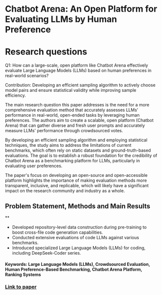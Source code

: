 # Chatbot Arena: An Open Platform for Evaluating LLMs by Human Preference

# Research questions
Q1: How can a large-scale, open platform like Chatbot Arena effectively evaluate Large Language Models (LLMs) based on human preferences in real-world scenarios?

Contribution: Developing an efficient sampling algorithm to actively choose model pairs and ensure statistical validity while improving sample efficiency.

The main research question this paper addresses is the need for a more comprehensive evaluation method that accurately assesses LLMs' performance in real-world, open-ended tasks by leveraging human preferences. The authors aim to create a scalable, open platform (Chatbot Arena) that can gather diverse and fresh user prompts and accurately measure LLMs' performance through crowdsourced votes.

By developing an efficient sampling algorithm and employing statistical techniques, the study aims to address the limitations of current benchmarks, which often rely on static datasets and ground-truth-based evaluations. The goal is to establish a robust foundation for the credibility of Chatbot Arena as a benchmarking platform for LLMs, particularly in evaluating user preferences.

The paper's focus on developing an open-source and open-accessible platform highlights the importance of making evaluation methods more transparent, inclusive, and replicable, which will likely have a significant impact on the research community and industry as a whole.

## Problem Statement, Methods and Main Results
**
  * Developed repository-level data construction during pre-training to boost cross-file code generation capabilities.
  * Conducted extensive evaluations of code LLMs against various benchmarks.
  * Introduced specialized Large Language Models (LLMs) for coding, including DeepSeek-Coder series.

#### Keywords: Large Language Models (LLMs), Crowdsourced Evaluation, Human Preference-Based Benchmarking, Chatbot Arena Platform, Ranking Systems


### [Link to paper](https://arxiv.org/abs/2403.04132v1)
